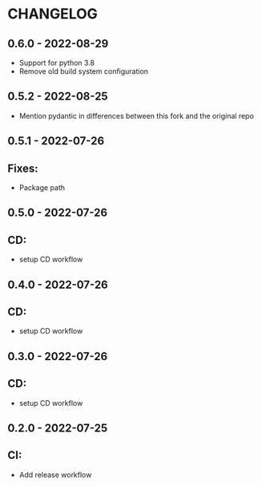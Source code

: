 CHANGELOG
=========

0.6.0 - 2022-08-29
------------------

- Support for python 3.8
- Remove old build system configuration

0.5.2 - 2022-08-25
------------------

- Mention pydantic in differences between this fork and the original repo

0.5.1 - 2022-07-26
------------------

## Fixes:
- Package path

0.5.0 - 2022-07-26
------------------

## CD:
- setup CD workflow

0.4.0 - 2022-07-26
------------------

## CD:
- setup CD workflow

0.3.0 - 2022-07-26
------------------

## CD:
- setup CD workflow

0.2.0 - 2022-07-25
------------------

## CI:
- Add release workflow

